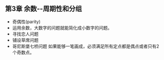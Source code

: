 ## 第3章 余数--周期性和分组  
 - 奇偶性(parity)
 - 运用余数，大数字的问题就能简化成小数字的问题。
 - 寻找恋人问题
 - 铺设草席问题
 - 哥尼斯堡七桥问题
 		如果能够一笔画成，必须满足所有定点都是偶点或者只有2个奇数点。 